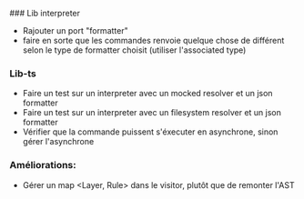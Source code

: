### Lib interpreter

- Rajouter un port "formatter"
- faire en sorte que les commandes renvoie quelque chose de différent selon le type de formatter choisit (utiliser l'associated type)

### Lib-ts

- Faire un test sur un interpreter avec un mocked resolver et un json formatter
- Faire un test sur un interpreter avec un filesystem resolver et un json formatter
- Vérifier que la commande puissent s'éxecuter en asynchrone, sinon gérer l'asynchrone

### Améliorations:

- Gérer un map <Layer, Rule> dans le visitor, plutôt que de remonter l'AST
